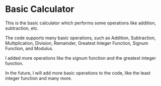 # Basic Calculator
This is the basic calculator which performs some operations like addition, subtraction, etc.

The code supports many basic operations, such as Addition, Subtraction, Multiplication, Division, Remainder, Greatest Integer Function, Signum Function, and Modulus.

I added more operations like the signum function and the greatest integer function.

In the future, I will add more basic operations to the code, like the least integer function and many more.

